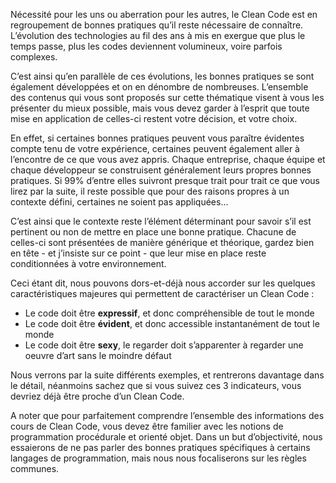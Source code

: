 Nécessité pour les uns ou aberration pour les autres, le Clean Code est en regroupement de bonnes pratiques qu’il reste nécessaire de connaître. L’évolution des technologies au fil des ans à mis en exergue que plus le temps passe, plus les codes deviennent volumineux, voire parfois complexes.	

C’est ainsi qu’en parallèle de ces évolutions, les bonnes pratiques se sont également développées et on en dénombre de nombreuses. L’ensemble des contenus qui vous sont proposés sur cette thématique visent à vous les présenter du mieux possible, mais vous devez garder à l’esprit que toute mise en application de celles-ci restent votre décision, et votre choix. 

En effet, si certaines bonnes pratiques peuvent vous paraître évidentes compte tenu de votre expérience, certaines peuvent également aller à l’encontre de ce que vous avez appris. Chaque entreprise, chaque équipe et chaque développeur se construisent généralement leurs propres bonnes pratiques. Si 99% d’entre elles suivront presque trait pour trait ce que vous lirez par la suite, il reste possible que pour des raisons propres à un contexte défini, certaines ne soient pas appliquées…

C’est ainsi que le contexte reste l’élément déterminant pour savoir s’il est pertinent ou non de mettre en place une bonne pratique. Chacune de celles-ci sont présentées de manière générique et théorique, gardez bien en tête - et j’insiste sur ce point - que leur mise en place reste conditionnées à votre environnement.

Ceci étant dit, nous pouvons dors-et-déjà nous accorder sur les quelques caractéristiques majeures qui permettent de caractériser un Clean Code : 

- Le code doit être **expressif**, et donc compréhensible de tout le monde
- Le code doit être **évident**, et donc accessible instantanément de tout le monde
- Le code doit être **sexy**, le regarder doit s’apparenter à regarder une oeuvre d’art sans le moindre défaut

Nous verrons par la suite différents exemples, et rentrerons davantage dans le détail, néanmoins sachez que si vous suivez ces 3 indicateurs, vous devriez déjà être proche d’un Clean Code.

A noter que pour parfaitement comprendre l’ensemble des informations des cours de Clean Code, vous devez être familier avec les notions de programmation procédurale et orienté objet. Dans un but d’objectivité, nous essaierons de ne pas parler des bonnes pratiques spécifiques à certains langages de programmation, mais nous nous focaliserons sur les règles communes.

